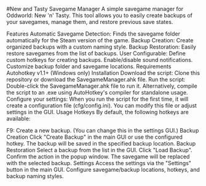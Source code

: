 #New and Tasty Savegame Manager
A simple savegame manager for Oddworld: New 'n' Tasty. This tool allows you to easily create backups of your savegames, manage them, and restore previous save states.

Features
Automatic Savegame Detection: Finds the savegame folder automatically for the Steam version of the game.
Backup Creation: Create organized backups with a custom naming style.
Backup Restoration: Easily restore savegames from the list of backups.
User Configurable:
Define custom hotkeys for creating backups.
Enable/disable sound notifications.
Customize backup folder and savegame locations.
Requirements
Autohotkey v1.1+ (Windows only)
Installation
Download the script: Clone this repository or download the SavegameManager.ahk file.
Run the script:
Double-click the SavegameManager.ahk file to run it.
Alternatively, compile the script to an .exe using AutoHotkey's compiler for standalone usage.
Configure your settings:
When you run the script for the first time, it will create a configuration file (cfg/config.ini).
You can modify this file or adjust settings in the GUI.
Usage
Hotkeys
By default, the following hotkeys are available:

F9: Create a new backup.
(You can change this in the settings GUI.)
Backup Creation
Click "Create Backup" in the main GUI or use the configured hotkey.
The backup will be saved in the specified backup location.
Backup Restoration
Select a backup from the list in the GUI.
Click "Load Backup".
Confirm the action in the popup window.
The savegame will be replaced with the selected backup.
Settings
Access the settings via the "Settings" button in the main GUI.
Configure savegame/backup locations, hotkeys, and backup naming styles.

